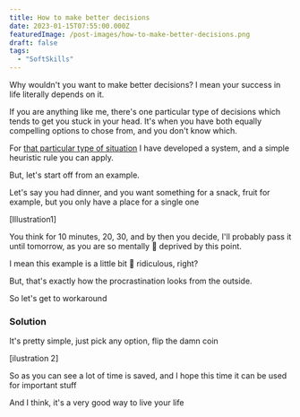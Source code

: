 ```yaml
---
title: How to make better decisions
date: 2023-01-15T07:55:00.000Z
featuredImage: /post-images/how-to-make-better-decisions.png
draft: false
tags:
  - "SoftSkills"
---
```


Why wouldn't you want to make better decisions? I mean your success in life literally depends on it.

If you are anything like me, there's one particular type of decisions which tends to get you stuck in your head. It's when you have both equally compelling options to chose from, and you don't know which.

For <u>that particular type of situation</u> I have developed a system, and a simple heuristic rule you can apply.

But, let's start off from an example.

Let's say you had dinner, and you want something for a snack, fruit for example, but you only have a place for a single one

[Illustration1]

You think for 10 minutes, 20, 30, and by then you decide, I'll probably pass it until tomorrow, as you are so mentally 🤯 deprived by this point.

I mean this example is a little bit 🤪 ridiculous, right?

But, that's exactly how the procrastination looks from the outside.

So let's get to workaround

### Solution

It's pretty simple, just pick any option, flip the damn coin

[ilustration 2]

So as you can see a lot of time is saved, and I hope this time it can be used for important stuff

And I think, it's a very good way to live your life
